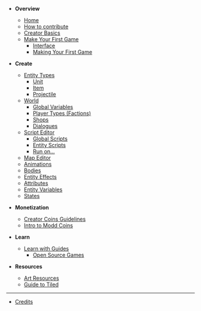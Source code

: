 <!-- docs/_sidebar.md -->

<!-- markdownlint-disable-next-line MD041 -->
* **Overview**

  * [Home](/)
  * [How to contribute](how-to-contribute.md)
  * [Creator Basics](/overview/overview.md)
  * [Make Your First Game](first-game/making-first-game.md)
    * [Interface](overview/interface.md)
    * [Making Your First Game](first-game/first-game-tutorial.md)

* **Create**

  * [Entity Types](using-scripts/entity-types/entity-types.md)
    * [Unit](using-scripts/entity-types/unit.md)
    * [Item](using-scripts/entity-types/item.md)
    * [Projectile](using-scripts/entity-types/projectile.md)
  * [World](using-scripts/world/world.md)
    * [Global Variables](using-scripts/world/global-variables.md)
    * [Player Types (Factions)](using-scripts/world/player-types.md)
    * [Shops](using-scripts/world/shops.md)
    * [Dialogues](using-scripts/world/dialogues.md)
  * [Script Editor](using-scripts/script-editor/script-editor.md)
    * [Global Scripts](using-scripts/script-editor/script-editor.md)
    * [Entity Scripts](using-scripts/script-editor/entity-scripts.md)
    * [Run on...](using-scripts/script-editor/run-on.md)
  * [Map Editor](using-scripts/map-editor/map-editor.md)
  * [Animations](using-scripts/animations/animations.md)
  * [Bodies](using-scripts/bodies/bodies.md)
  * [Entity Effects](using-scripts/entity-effects/entity-effects.md)
  * [Attributes](using-scripts/attributes/attributes.md)
  * [Entity Variables](using-scripts/entity-variables/entity-variables.md)
  * [States](using-scripts/states/states.md)

* **Monetization**
  * [Creator Coins Guidelines](creator-coin-guideline.md)
  * [Intro to Modd Coins](monetization/intro-to-coins.md)

* **Learn**
  * [Learn with Guides](guides/guides.md)
    * [Open Source Games](guides/open-source.md)

* **Resources**
  * [Art Resources](more-resources/art-links.md)
  * [Guide to Tiled](more-resources/tiled.md)

---

* [Credits](credits.md)
